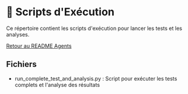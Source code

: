 # 🚀 Scripts d'Exécution

Ce répertoire contient les scripts d'exécution pour lancer les tests et les analyses.

[Retour au README Agents](../README.md)

## Fichiers

- run_complete_test_and_analysis.py : Script pour exécuter les tests complets et l'analyse des résultats
